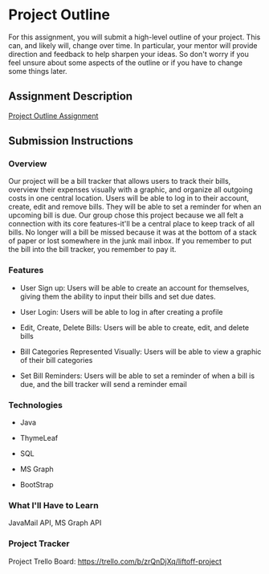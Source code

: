 # Project Outline
For this assignment, you will submit a high-level outline of your project. This can, and likely will, change over time. In particular, your mentor will provide direction and feedback to help sharpen your ideas. So don't worry if you feel unsure about some aspects of the outline or if you have to change some things later.

## Assignment Description
[Project Outline Assignment](https://education.launchcode.org/liftoff/modules/assignments/project-outline)

## Submission Instructions

### Overview
Our project will be a bill tracker that allows users to track their bills, overview their expenses visually with a graphic, and organize all outgoing costs in one central location. Users will be able to log in to their account, create, edit and remove bills. They will be able to set a reminder for when an upcoming bill is due.
Our group chose this project because we all felt a connection with its core features-it'll be a central place to keep track of all bills. No longer will a bill be missed because it was at the bottom of a stack of paper or lost somewhere in the junk mail inbox. If you remember to put the bill into the bill tracker, you remember to pay it.
### Features
* User Sign up: Users will be able to create an account for themselves, giving them the ability to input their bills and set due dates.

* User Login: Users will be able to log in after creating a profile

* Edit, Create, Delete Bills: Users will be able to create, edit, and delete bills

* Bill Categories Represented Visually: Users will be able to view a graphic of their bill categories

* Set Bill Reminders: Users will be able to set a reminder of when a bill is due, and the bill tracker will send a reminder email
### Technologies
* Java

* ThymeLeaf

* SQL

* MS Graph

* BootStrap
### What I'll Have to Learn
 JavaMail API, MS Graph API
### Project Tracker
Project Trello Board: https://trello.com/b/zrQnDjXq/liftoff-project
